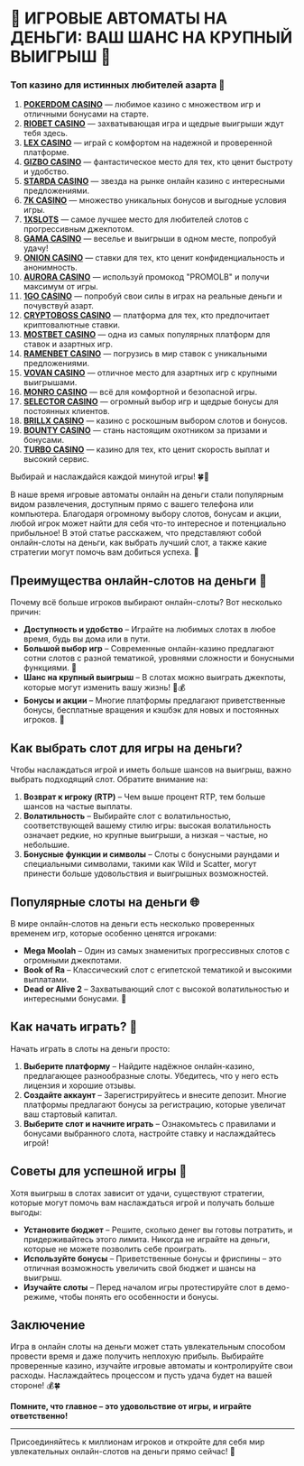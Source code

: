 # 🎲 ИГРОВЫЕ АВТОМАТЫ НА ДЕНЬГИ: ВАШ ШАНС НА КРУПНЫЙ ВЫИГРЫШ 🎉

### Топ казино для истинных любителей азарта 🎰

1. **[POKERDOM CASINO](https://brandplay.link/Bxg7SC7H)** — любимое казино с множеством игр и отличными бонусами на старте.
2. **[RIOBET CASINO](https://brandplay.link/dtx89f2L)** — захватывающая игра и щедрые выигрыши ждут тебя здесь.
3. **[LEX CASINO](https://brandplay.link/2HFTmBc8)** — играй с комфортом на надежной и проверенной платформе.
4. **[GIZBO CASINO](https://gizbo-tea02.com/c8e962e89)** — фантастическое место для тех, кто ценит быстроту и удобство.
5. **[STARDA CASINO](https://brandplay.link/cpFQbWKn)** — звезда на рынке онлайн казино с интересными предложениями.
6. **[7K CASINO](https://brandplay.link/dd46bNgD)** — множество уникальных бонусов и выгодные условия игры.
7. **[1XSLOTS](https://brandplay.link/R4xfxqdm)** — самое лучшее место для любителей слотов с прогрессивным джекпотом.
8. **[GAMA CASINO](https://brandplay.link/zrZpLFTP)** — веселье и выигрыши в одном месте, попробуй удачу!
9. **[ONION CASINO](https://obclk001-2d.top/click?offer_id=986&partner_id=10542&landing_id=1798&utm_medium=affiliate&sub_1=oncasino3)** — ставки для тех, кто ценит конфиденциальность и анонимность.
10. **[AURORA CASINO](https://10trafic-stat2.com/click/668546566bcc6313411604c7/6766/15114/subaccount?promocode=PROMOLB)** — используй промокод "PROMOLB" и получи максимум от игры.
11. **[1GO CASINO](https://1go-ircp01.com/ce015f410)** — попробуй свои силы в играх на реальные деньги и почувствуй азарт.
12. **[CRYPTOBOSS CASINO](https://cryptobossc.online/d847bcfa9)** — платформа для тех, кто предпочитает криптовалютные ставки.
13. **[MOSTBET CASINO](https://ktbtis024ifqfn0mst.com/beQs)** — одна из самых популярных платформ для ставок и азартных игр.
14. **[RAMENBET CASINO](https://get.saltyram.com/ru/registration?apkpop=0&partner=p24970p3296034p5526)** — погрузись в мир ставок с уникальными предложениями.
15. **[VOVAN CASINO](https://vovan.site/d2375cf9b)** — отличное место для азартных игр с крупными выигрышами.
16. **[MONRO CASINO](https://mnr-ircp01.com/c3ce72a2c)** — всё для комфортной и безопасной игры.
17. **[SELECTOR CASINO](https://gosel.pl/SELVK)** — огромный выбор игр и щедрые бонусы для постоянных клиентов.
18. **[BRILLX CASINO](https://brillx.pub/BRIVK)** — казино с роскошным выбором слотов и бонусов.
19. **[BOUNTY CASINO](https://bounty-casino.de/BOVK)** — стань настоящим охотником за призами и бонусами.
20. **[TURBO CASINO](https://turbo-casino.pro/TURVK)** — казино для тех, кто ценит скорость выплат и высокий сервис.

Выбирай и наслаждайся каждой минутой игры! 🍀🎰


В наше время игровые автоматы онлайн на деньги стали популярным видом развлечения, доступным прямо с вашего телефона или компьютера. Благодаря огромному выбору слотов, бонусам и акции, любой игрок может найти для себя что-то интересное и потенциально прибыльное! В этой статье расскажем, что представляют собой онлайн-слоты на деньги, как выбрать лучший слот, а также какие стратегии могут помочь вам добиться успеха. 🚀

## Преимущества онлайн-слотов на деньги 💸

Почему всё больше игроков выбирают онлайн-слоты? Вот несколько причин:

- **Доступность и удобство** – Играйте на любимых слотах в любое время, будь вы дома или в пути.
- **Большой выбор игр** – Современные онлайн-казино предлагают сотни слотов с разной тематикой, уровнями сложности и бонусными функциями. 📜
- **Шанс на крупный выигрыш** – В слотах можно выиграть джекпоты, которые могут изменить вашу жизнь! 🎰💰
- **Бонусы и акции** – Многие платформы предлагают приветственные бонусы, бесплатные вращения и кэшбэк для новых и постоянных игроков. 🎁

## Как выбрать слот для игры на деньги?

Чтобы наслаждаться игрой и иметь больше шансов на выигрыш, важно выбрать подходящий слот. Обратите внимание на:

1. **Возврат к игроку (RTP)** – Чем выше процент RTP, тем больше шансов на частые выплаты.
2. **Волатильность** – Выбирайте слот с волатильностью, соответствующей вашему стилю игры: высокая волатильность означает редкие, но крупные выигрыши, а низкая – частые, но небольшие.
3. **Бонусные функции и символы** – Слоты с бонусными раундами и специальными символами, такими как Wild и Scatter, могут принести больше удовольствия и выигрышных возможностей.

## Популярные слоты на деньги 🌐

В мире онлайн-слотов на деньги есть несколько проверенных временем игр, которые особенно ценятся игроками:

- **Mega Moolah** – Один из самых знаменитых прогрессивных слотов с огромными джекпотами.
- **Book of Ra** – Классический слот с египетской тематикой и высокими выплатами.
- **Dead or Alive 2** – Захватывающий слот с высокой волатильностью и интересными бонусами. 🤠

## Как начать играть? 🔑

Начать играть в слоты на деньги просто:

1. **Выберите платформу** – Найдите надёжное онлайн-казино, предлагающее разнообразные слоты. Убедитесь, что у него есть лицензия и хорошие отзывы.
2. **Создайте аккаунт** – Зарегистрируйтесь и внесите депозит. Многие платформы предлагают бонусы за регистрацию, которые увеличат ваш стартовый капитал.
3. **Выберите слот и начните играть** – Ознакомьтесь с правилами и бонусами выбранного слота, настройте ставку и наслаждайтесь игрой!

## Советы для успешной игры 🎯

Хотя выигрыш в слотах зависит от удачи, существуют стратегии, которые могут помочь вам наслаждаться игрой и получать больше выгоды:

- **Установите бюджет** – Решите, сколько денег вы готовы потратить, и придерживайтесь этого лимита. Никогда не играйте на деньги, которые не можете позволить себе проиграть.
- **Используйте бонусы** – Приветственные бонусы и фриспины – это отличная возможность увеличить свой бюджет и шансы на выигрыш.
- **Изучайте слоты** – Перед началом игры протестируйте слот в демо-режиме, чтобы понять его особенности и бонусы.

## Заключение

Игра в онлайн слоты на деньги может стать увлекательным способом провести время и даже получить неплохую прибыль. Выбирайте проверенные казино, изучайте игровые автоматы и контролируйте свои расходы. Наслаждайтесь процессом и пусть удача будет на вашей стороне! 💰🍀

**Помните, что главное – это удовольствие от игры, и играйте ответственно!**

---

Присоединяйтесь к миллионам игроков и откройте для себя мир увлекательных онлайн-слотов на деньги прямо сейчас! 🎉

